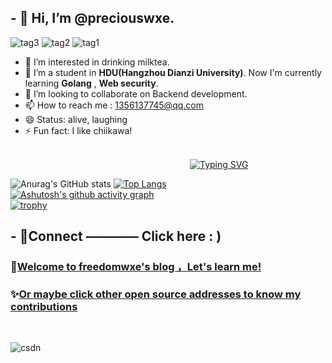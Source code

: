 ## - 👋 Hi, I’m @preciouswxe.
![tag3](https://img.shields.io/badge/Go-00ADD8?style=for-the-badge&logo=go&logoColor=white) 
![tag2](https://img.shields.io/badge/MySQL-00000F?style=for-the-badge&logo=mysql&logoColor=white)
![tag1](https://img.shields.io/badge/Ubuntu-E95420?style=for-the-badge&logo=ubuntu&logoColor=white)
<br>
- 👀 I’m interested in drinking milktea.
- 🌱 I’m a student in **HDU(Hangzhou Dianzi University)**. Now I'm currently learning  **Golang** , **Web security**.
- 💞️ I’m looking to collaborate on Backend development.
- 📫 How to reach me : 1356137745@qq.com
- 😄 Status: alive, laughing
- ⚡ Fun fact: I like chiikawa!
<br>
&emsp; &emsp; &emsp; &emsp; &emsp; &emsp; &emsp; &emsp; &emsp; &emsp; &emsp; &emsp; &emsp; &emsp; &emsp; &emsp; <a href="https://git.io/typing-svg"><img src="https://readme-typing-svg.demolab.com?font=Fira+Code&pause=1000&color=1FF7DD&width=435&lines=%E6%9B%B2%E7%BB%88%E8%BF%87%E5%B0%BD%E6%9D%BE%E9%99%B5%E8%B7%AF%EF%BC%8C%E5%9B%9E%E9%A6%96%E7%83%9F%E6%B3%A2%E5%8D%81%E5%9B%9B%E6%A1%A5%E3%80%82" alt="Typing SVG" /></a>


![Anurag's GitHub stats](https://github-readme-stats.vercel.app/api?username=preciouswxe&show_icons=true&theme=ambient_gradient)
[![Top Langs](https://github-readme-stats.vercel.app/api/top-langs/?username=preciouswxe&hide_progress=true)](https://github.com/anuraghazra/github-readme-stats)
<br>
[![Ashutosh's github activity graph](https://github-readme-activity-graph.vercel.app/graph?username=preciouswxe&theme=merko)](https://github.com/ashutosh00710/github-readme-activity-graph)
<br>
[![trophy](https://github-profile-trophy.vercel.app/?username=preciouswxe&theme=onedark)](https://github.com/ryo-ma/github-profile-trophy)



## - 🚀Connect ———— Click here : )
###  📝[Welcome to freedomwxe's blog ，Let's learn me!](http://www.freedomwxe-blog.cn/)
###  ✨[Or maybe click other open source addresses to know my contributions](https://blog.csdn.net/2302_78965451?spm=1000.2115.3001.5343)
<br>

![csdn](https://stats.justsong.cn/api/csdn?id=2302_78965451&theme=flag-india) 

